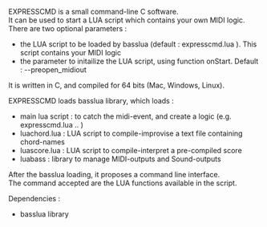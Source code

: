 EXPRESSCMD is a small command-line C software.  
It can be used to start a LUA script which contains your own MIDI logic. 
There are two optional parameters :
 * the LUA script to be loaded by basslua (default : expresscmd.lua ). This script contains your MIDI logic
 * the parameter to initailize the LUA script, using function onStart. Default : --preopen_midiout

It is written in C, and compiled for 64 bits (Mac, Windows, Linux).

EXPRESSCMD loads basslua library, which loads :
  * main lua script : to catch the midi-event, and create a logic (e.g. expresscmd.lua .. )
  * luachord.lua : LUA script to compile-improvise a text file containing chord-names
  * luascore.lua : LUA script to compile-interpret a pre-compiled score 
  * luabass : library to manage MIDI-outputs and Sound-outputs

After the basslua loading, it proposes a command line interface.  
The command accepted are the LUA functions available in the script.  

Dependencies :
  * basslua library
